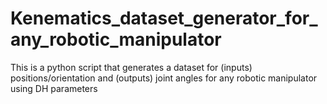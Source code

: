 # Kenematics_dataset_generator_for_any_robotic_manipulator
  This is a python script that generates a dataset for (inputs) positions/orientation and (outputs) joint angles for any robotic manipulator using DH parameters

